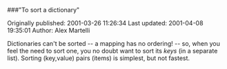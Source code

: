 ###"To sort a dictionary"

Originally published: 2001-03-26 11:26:34
Last updated: 2001-04-08 19:35:01
Author: Alex Martelli

Dictionaries can't be sorted -- a mapping has no ordering! -- so, when you feel the need to sort one, you no doubt want to sort its *keys* (in a separate list).  Sorting (key,value) pairs (items) is simplest, but not fastest.